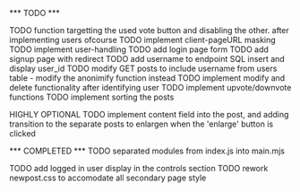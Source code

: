 *** TODO ***

TODO function targetting the used vote button and disabling the other. after implementing users ofcourse
TODO implement client-pageURL masking
TODO implement user-handling
  TODO add login page form
  TODO add signup page with redirect
TODO add username to endpoint SQL insert and  display user_id 
  TODO modify GET posts to include username from users table - modify the anonimify function instead
TODO implement modify and delete functionality after identifying user
TODO implement upvote/downvote functions
TODO implement sorting the posts


HIGHLY OPTIONAL
TODO implement content field into the post, and adding transition to the separate posts to enlargen when the 'enlarge' button is clicked

*** COMPLETED ***
TODO separated modules from index.js into main.mjs

 TODO add logged in user display in the controls section
 TODO rework newpost.css to accomodate all secondary page style

